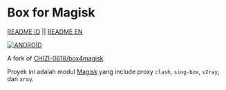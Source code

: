 # Box for Magisk

[README ID](index_id.md) || [README EN](index_en.md)

[![ANDROID](https://img.shields.io/badge/Android-3DDC84?style=for-the-badge&logo=android&logoColor=white)]()

A fork of [CHIZI-0618/box4magisk](https://github.com/CHIZI-0618/box4magisk)

Proyek ini adalah modul [Magisk](https://github.com/topjohnwu/Magisk) yang include proxy `clash`, `sing-box`, `v2ray`, dan `xray`.